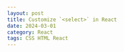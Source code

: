 ```yaml
---
layout: post
title: Customize `<select>` in React
date: 2024-03-01
category: React
tags: CSS HTML React
---
```


